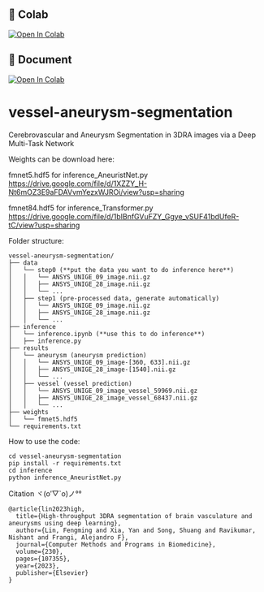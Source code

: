 
<br />


## 🦒 Colab 

<a href="https://colab.research.google.com/drive/1WS-u1ubEQaW7cGQ1R9IgW5Haytfduo1a?usp=sharing" target="_parent\"><img src="https://colab.research.google.com/assets/colab-badge.svg" alt="Open In Colab"/></a>


## 🦒 Document

<a href="https://fmlinks.github.io/vessel-aneurysm-segmentation/docs/index.html" target="_parent\"><img src="https://img.shields.io/badge/CISTIB-Document-blue" alt="Open In Colab"/></a>




# vessel-aneurysm-segmentation
Cerebrovascular and Aneurysm Segmentation in 3DRA images via a Deep Multi-Task Network


Weights can be download here: 

fmnet5.hdf5 for inference_AneuristNet.py https://drive.google.com/file/d/1XZZY_H-Nt6mOZ3E9aFDAVvmYezxWJROi/view?usp=sharing

fmnet84.hdf5 for inference_Transformer.py https://drive.google.com/file/d/1bIBnfGVuFZY_Ggye_vSUF41bdUfeR-tC/view?usp=sharing


Folder structure:

    vessel-aneurysm-segmentation/
    ├── data
    │   └── step0 (**put the data you want to do inference here**)
    │   │   └── ANSYS_UNIGE_09_image.nii.gz
    │   │   ├── ANSYS_UNIGE_28_image.nii.gz
    │   │   └── ...
    │   ├── step1 (pre-processed data, generate automatically)
    │   │   └── ANSYS_UNIGE_09_image.nii.gz
    │   │   ├── ANSYS_UNIGE_28_image.nii.gz
    │   │   └── ...
    ├── inference
    │   └── inference.ipynb (**use this to do inference**)
    │   ├── inference.py
    ├── results
    │   └── aneurysm (aneurysm prediction)
    │   │   └── ANSYS_UNIGE_09_image-[360, 633].nii.gz
    │   │   ├── ANSYS_UNIGE_28_image-[1540].nii.gz
    │   │   └── ...
    │   ├── vessel (vessel prediction)
    │   │   └── ANSYS_UNIGE_09_image_vessel_59969.nii.gz
    │   │   ├── ANSYS_UNIGE_28_image_vessel_68437.nii.gz
    │   │   └── ...
    ├── weights
    │   └── fmnet5.hdf5
    └── requirements.txt

How to use the code:

    cd vessel-aneurysm-segmentation
    pip install -r requirements.txt
    cd inference
    python inference_AneuristNet.py


Citation  ヾ(o′▽`o)ノ°°

    @article{lin2023high,
      title={High-throughput 3DRA segmentation of brain vasculature and aneurysms using deep learning},
      author={Lin, Fengming and Xia, Yan and Song, Shuang and Ravikumar, Nishant and Frangi, Alejandro F},
      journal={Computer Methods and Programs in Biomedicine},
      volume={230},
      pages={107355},
      year={2023},
      publisher={Elsevier}
    }
